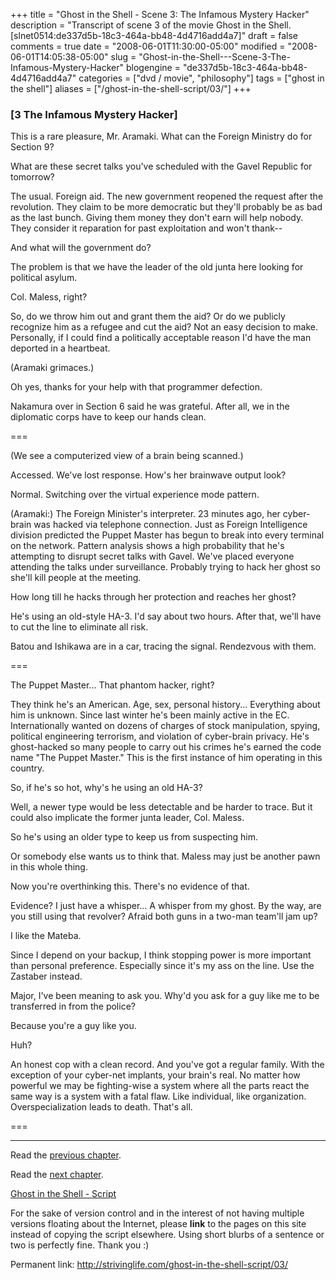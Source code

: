 +++
title = "Ghost in the Shell - Scene 3: The Infamous Mystery Hacker"
description = "Transcript of scene 3 of the movie Ghost in the Shell. [slnet0514:de337d5b-18c3-464a-bb48-4d4716add4a7]"
draft = false
comments = true
date = "2008-06-01T11:30:00-05:00"
modified = "2008-06-01T14:05:38-05:00"
slug = "Ghost-in-the-Shell---Scene-3-The-Infamous-Mystery-Hacker"
blogengine = "de337d5b-18c3-464a-bb48-4d4716add4a7"
categories = ["dvd / movie", "philosophy"]
tags = ["ghost in the shell"]
aliases = ["/ghost-in-the-shell-script/03/"]
+++

<h3>[3 The Infamous Mystery Hacker]</h3>
<p>
This is a rare pleasure, Mr. Aramaki. What can the Foreign Ministry do for Section 9? 
</p>
<p>
What are these secret talks you&#39;ve scheduled with the Gavel Republic for tomorrow? 
</p>
<p>
The usual. Foreign aid. The new government reopened the request after the revolution. They claim to be more democratic but they&#39;ll probably be as bad as the last bunch. Giving them money they don&#39;t earn will help nobody. They consider it reparation for past exploitation and won&#39;t thank-- 
</p>
<p>
And what will the government do? 
</p>
<p>
The problem is that we have the leader of the old junta here looking for political asylum. 
</p>
<p>
Col. Maless, right? 
</p>
<p>
So, do we throw him out and grant them the aid? Or do we publicly recognize him as a refugee and cut the aid? Not an easy decision to make. Personally, if I could find a politically acceptable reason I&#39;d have the man deported in a heartbeat. 
</p>
<p>
(Aramaki grimaces.) 
</p>
<p>
Oh yes, thanks for your help with that programmer defection. 
</p>
<p>
Nakamura over in Section 6 said he was grateful. After all, we in the diplomatic corps have to keep our hands clean. 
</p>
<p>
=== 
</p>
<p>
(We see a computerized view of a brain being scanned.) 
</p>
<p>
Accessed. We&#39;ve lost response. How&#39;s her brainwave output look? 
</p>
<p>
Normal. Switching over the virtual experience mode pattern. 
</p>
<p>
(Aramaki:) The Foreign Minister&#39;s interpreter. 23 minutes ago, her cyber-brain was hacked via telephone connection. Just as Foreign Intelligence division predicted the Puppet Master has begun to break into every terminal on the network. Pattern analysis shows a high probability that he&#39;s attempting to disrupt secret talks with Gavel. We&#39;ve placed everyone attending the talks under surveillance. Probably trying to hack her ghost so she&#39;ll kill people at the meeting. 
</p>
<p>
How long till he hacks through her protection and reaches her ghost? 
</p>
<p>
He&#39;s using an old-style HA-3. I&#39;d say about two hours. After that, we&#39;ll have to cut the line to eliminate all risk. 
</p>
<p>
Batou and Ishikawa are in a car, tracing the signal. Rendezvous with them. 
</p>
<p>
=== 
</p>
<p>
The Puppet Master... That phantom hacker, right? 
</p>
<p>
They think he&#39;s an American. Age, sex, personal history... Everything about him is unknown. Since last winter he&#39;s been mainly active in the EC. Internationally wanted on dozens of charges of stock manipulation, spying, political engineering terrorism, and violation of cyber-brain privacy. He&#39;s ghost-hacked so many people to carry out his crimes he&#39;s earned the code name &quot;The Puppet Master.&quot; This is the first instance of him operating in this country. 
</p>
<p>
So, if he&#39;s so hot, why&#39;s he using an old HA-3? 
</p>
<p>
Well, a newer type would be less detectable and be harder to trace. But it could also implicate the former junta leader, Col. Maless. 
</p>
<p>
So he&#39;s using an older type to keep us from suspecting him. 
</p>
<p>
Or somebody else wants us to think that. Maless may just be another pawn in this whole thing. 
</p>
<p>
Now you&#39;re overthinking this. There&#39;s no evidence of that. 
</p>
<p>
Evidence? I just have a whisper... A whisper from my ghost. By the way, are you still using that revolver? Afraid both guns in a two-man team&#39;ll jam up? 
</p>
<p>
I like the Mateba. 
</p>
<p>
Since I depend on your backup, I think stopping power is more important than personal preference. Especially since it&#39;s my ass on the line. Use the Zastaber instead. 
</p>
<p>
Major, I&#39;ve been meaning to ask you. Why&#39;d you ask for a guy like me to be transferred in from the police? 
</p>
<p>
Because you&#39;re a guy like you. 
</p>
<p>
Huh? 
</p>
<p>
An honest cop with a clean record. And you&#39;ve got a regular family. With the exception of your cyber-net implants, your brain&#39;s real. No matter how powerful we may be fighting-wise a system where all the parts react the same way is a system with a fatal flaw. Like individual, like organization. Overspecialization leads to death. That&#39;s all. 
</p>
<p>
=== 
</p>
<hr />
<p>
Read the <a href="http://strivinglife.com/ghost-in-the-shell-script/02/">previous chapter</a>. 
</p>
<p>
Read the <a href="http://strivinglife.com/ghost-in-the-shell-script/04/">next chapter</a>. 
</p>
<p>
<a href="http://strivinglife.com/ghost-in-the-shell-script/">Ghost in the Shell - Script</a> 
</p>
<div class="tip">
<p>
For the sake of version control and in the interest of not having multiple versions floating about the Internet, please <strong>link</strong> to the pages on this site instead of copying the script elsewhere. Using short blurbs of a sentence or two is perfectly fine. Thank you :) 
</p>
<p>
Permanent link: <a href="http://strivinglife.com/ghost-in-the-shell-script/03/">http://strivinglife.com/ghost-in-the-shell-script/03/</a> 
</p>
</div>

